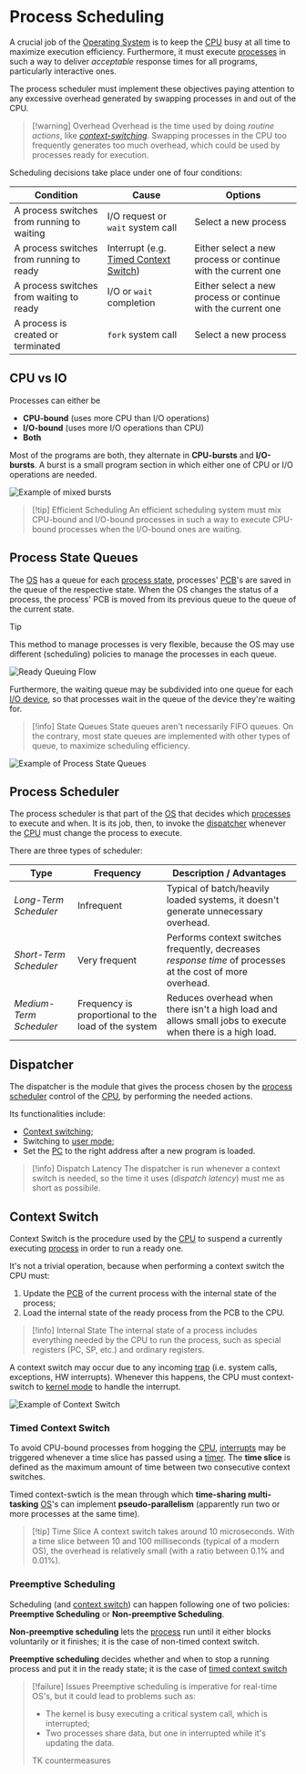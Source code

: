 # Process Scheduling

A crucial job of the [Operating System](/Systems%20and%20Networking/Unit%201/Operating%20System/Operating%20System.md) is to keep the [CPU](/Systems%20and%20Networking/Unit%201/Architecture/CPU.md) busy at all time to maximize execution efficiency. Furthermore, it must execute [processes](/Systems%20and%20Networking/Unit%201/Operating%20System/Process.md) in such a way to deliver *acceptable* response times for all programs, particularly interactive ones.

The process scheduler must implement these objectives paying attention to any excessive overhead generated by swapping processes in and out of the CPU.

> [!warning] Overhead
> Overhead is the time used by doing *routine actions*, like *[context-switching](#Context%20Switch)*. Swapping processes in the CPU too frequently generates too much overhead, which could be used by processes ready for execution.

Scheduling decisions take place under one of four conditions:

| **Condition**                              | **Cause**                                                          | **Options**                                                  |
| ------------------------------------------ | ------------------------------------------------------------------ | ------------------------------------------------------------ |
| A process switches from running to waiting | I/O request or `wait` system call                                  | Select a new process                                         |
| A process switches from running to ready   | Interrupt (e.g. [Timed Context Switch](#Timed%20Context%20Switch)) | Either select a new process or continue with the current one |
| A process switches from waiting to ready   | I/O or `wait` completion                                           | Either select a new process or continue with the current one |
| A process is created or terminated         | `fork` system call                                                 | Select a new process                                         |

## CPU vs IO

Processes can either be
- **CPU-bound** (uses more CPU than I/O operations)
- **I/O-bound** (uses more I/O operations than CPU)
- **Both**

Most of the programs are both, they alternate in **CPU-bursts** and **I/O-bursts**. A burst is a small program section in which either one of CPU or I/O operations are needed.

![Example of mixed bursts](/assets/Job%20Bursts%20Example.jpg)

> [!tip] Efficient Scheduling
> An efficient scheduling system must mix CPU-bound and I/O-bound processes in such a way to execute CPU-bound processes when the I/O-bound ones are waiting. 

## Process State Queues

The [OS](/Systems%20and%20Networking/Unit%201/Operating%20System/Operating%20System.md) has a queue for each [process state](/Systems%20and%20Networking/Unit%201/Operating%20System/Process.md#Process%20Execution%20State), processes' [PCB](/Systems%20and%20Networking/Unit%201/Operating%20System/Process.md#Process%20Control%20Block)'s are saved in the queue of the respective state. When the OS changes the status of a process, the process' PCB is moved from its previous queue to the queue of the current state.


> [!tip]
> This method to manage processes is very flexible, because the OS may use different (scheduling) policies to manage the processes in each queue.

![Ready Queuing Flow](/assets/ready_queue_flow.jpg)

Furthermore, the waiting queue may be subdivided into one queue for each [I/O device](/Systems%20and%20Networking/Unit%201/Architecture/IO%20Devices.md), so that processes wait in the queue of the device they're waiting for.

> [!info] State Queues
> State queues aren't necessarily FIFO queues. On the contrary, most state queues are implemented with other types of queue, to maximize scheduling efficiency.

![Example of Process State Queues](/assets/Process%20State%20Queues.jpg)

## Process Scheduler

The process scheduler is that part of the [OS](/Systems%20and%20Networking/Unit%201/Operating%20System/Operating%20System.md) that decides which [processes](/Systems%20and%20Networking/Unit%201/Operating%20System/Process.md) to execute and when. It is its job, then, to invoke the [dispatcher](#Dispatcher) whenever the [CPU](/Systems%20and%20Networking/Unit%201/Architecture/CPU.md) must change the process to execute.

There are three types of scheduler:

| **Type**                | **Frequency**                                       | **Description / Advantages**                                                                               |
| ----------------------- | --------------------------------------------------- | ---------------------------------------------------------------------------------------------------------- |
| *Long-Term Scheduler*   | Infrequent                                          | Typical of batch/heavily loaded systems, it doesn't generate unnecessary overhead.                         |
| *Short-Term Scheduler*  | Very frequent                                       | Performs context switches frequently, decreases *response time* of processes at the cost of more overhead. |
| *Medium-Term Scheduler* | Frequency is proportional to the load of the system | Reduces overhead when there isn't a high load and allows small jobs to execute when there is a high load.  |

## Dispatcher

The dispatcher is the module that gives the process chosen by the [process scheduler](#Process%20Scheduler) control of the [CPU](/Systems%20and%20Networking/Unit%201/Architecture/CPU.md), by performing the needed actions.

Its functionalities include:
- [Context switching](#Context%20Switch);
- Switching to [user mode](/Systems%20and%20Networking/Unit%201/Operating%20System/Protection%20and%20Security.md#Kernel-User%20Mode);
- Set the [PC](/Systems%20and%20Networking/Unit%201/Architecture/Registers.md#Special%20Purpose) to the right address after a new program is loaded.

> [!info] Dispatch Latency
> The dispatcher is run whenever a context switch is needed, so the time it uses (*dispatch latency*) must me as short as possibile.

## Context Switch

Context Switch is the procedure used by the [CPU](/Systems%20and%20Networking/Unit%201/Architecture/CPU.md) to suspend a currently executing [process](/Systems%20and%20Networking/Unit%201/Operating%20System/Process.md) in order to run a ready one.

It's not a trivial operation, because when performing a context switch the CPU must:
1. Update the [PCB](/Systems%20and%20Networking/Unit%201/Operating%20System/Process.md#Process%20Control%20Block) of the current process with the internal state of the process;
2. Load the internal state of the ready process from the PCB to the CPU.

> [!info] Internal State
> The internal state of a process includes everything needed by the CPU to run the process, such as special registers (PC, SP, etc.) and ordinary registers.

A context switch may occur due to any incoming [trap](/Systems%20and%20Networking/Unit%201/Operating%20System/Trap.md) (i.e. system calls, exceptions, HW interrupts). Whenever this happens, the CPU must context-switch to [kernel mode](/Systems%20and%20Networking/Unit%201/Operating%20System/Protection%20and%20Security.md#Kernel-User%20Mode) to handle the interrupt.

![Example of Context Switch](/assets/Diagram%20-%20Context%20Switch.jpg)

### Timed Context Switch

To avoid CPU-bound processes from hogging the [CPU](/Systems%20and%20Networking/Unit%201/Architecture/CPU.md), [interrupts](/Systems%20and%20Networking/Unit%201/Operating%20System/Trap.md) may be triggered whenever a time slice has passed using a [timer](/Systems%20and%20Networking/Unit%201/Architecture/Timer.md). The **time slice** is defined as the maximum amount of time between two consecutive context switches.

Timed context-swtich is the mean through which **time-sharing multi-tasking** [OS](/Systems%20and%20Networking/Unit%201/Operating%20System/Operating%20System.md)'s can implement **pseudo-parallelism** (apparently run two or more processes at the same time).

> [!tip] Time Slice
> A context switch takes around 10 microseconds. With a time slice between 10 and 100 milliseconds (typical of a modern OS), the overhead is relatively small (with a ratio between 0.1% and 0.01%).

### Preemptive Scheduling

Scheduling (and [context switch](#Context%20Switch)) can happen following one of two policies: **Preemptive Scheduling** or **Non-preemptive Scheduling**.

**Non-preemptive scheduling** lets the [process](/Systems%20and%20Networking/Unit%201/Operating%20System/Process.md) run until it either blocks voluntarily or it finishes; it is the case of non-timed context switch.

**Preemptive scheduling** decides whether and when to stop a running process and put it in the ready state; it is the case of [timed context switch](#Timed%20Context%20Switch)

> [!failure] Issues
> Preemptive scheduling is imperative for real-time OS's, but it could lead to problems such as:
> - The kernel is busy executing a critical system call, which is interrupted;
> - Two processes share data, but one in interrupted while it's updating the data.
> 
> TK countermeasures
